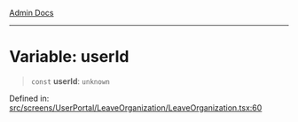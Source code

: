 [Admin Docs](/)

***

# Variable: userId

> `const` **userId**: `unknown`

Defined in: [src/screens/UserPortal/LeaveOrganization/LeaveOrganization.tsx:60](https://github.com/PalisadoesFoundation/talawa-admin/blob/main/src/screens/UserPortal/LeaveOrganization/LeaveOrganization.tsx#L60)
